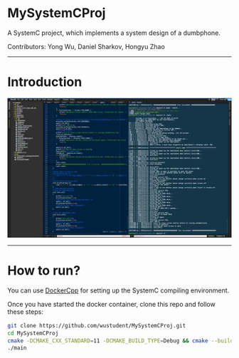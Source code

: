 # MySystemCProj
A SystemC project, which implements a system design of a dumbphone.

Contributors: Yong Wu, Daniel Sharkov, Hongyu Zhao

---
# Introduction
![Image for test simulation](documents/test_simulation.jpg)

---
# How to run?
You can use [DockerCpp](https://github.com/wustudent/DockerCpp) for setting up the SystemC compiling environment. 

Once you have started the docker container, clone this repo and follow these steps:

```bash
git clone https://github.com/wustudent/MySystemCProj.git
cd MySystemCProj
cmake -DCMAKE_CXX_STANDARD=11 -DCMAKE_BUILD_TYPE=Debug && cmake --build .
./main
```


